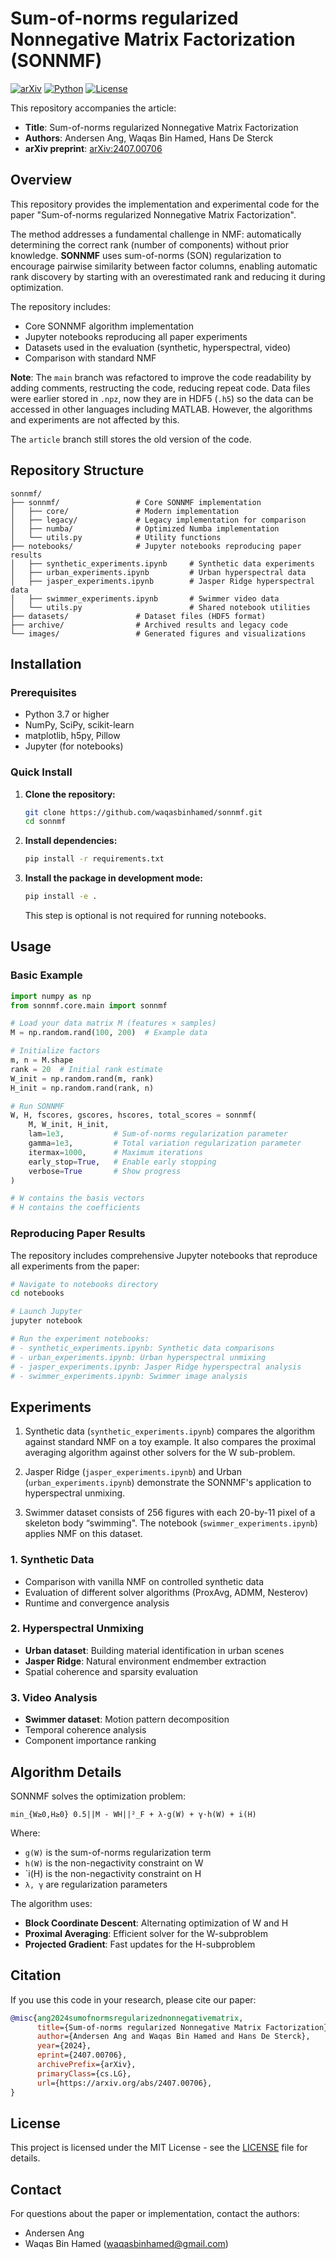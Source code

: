# Sum-of-norms regularized Nonnegative Matrix Factorization (SONNMF)

[![arXiv](https://img.shields.io/badge/arXiv-2407.00706-b31b1b.svg)](https://arxiv.org/abs/2407.00706)
[![Python](https://img.shields.io/badge/python-3.7+-blue.svg)](https://www.python.org/downloads/)
[![License](https://img.shields.io/badge/license-MIT-green.svg)](LICENSE)

This repository accompanies the article:

* **Title**: Sum-of-norms regularized Nonnegative Matrix Factorization
* **Authors**: Andersen Ang, Waqas Bin Hamed, Hans De Sterck
* **arXiv preprint**: [arXiv:2407.00706](https://arxiv.org/abs/2407.00706)

## Overview

This repository provides the implementation and experimental code for the paper "Sum-of-norms regularized Nonnegative Matrix Factorization". 

The method addresses a fundamental challenge in NMF: automatically determining the correct rank (number of components) without prior knowledge. **SONNMF** uses sum-of-norms (SON) regularization to encourage pairwise similarity between factor columns, enabling automatic rank discovery by starting with an overestimated rank and reducing it during optimization.

The repository includes:
- Core SONNMF algorithm implementation
- Jupyter notebooks reproducing all paper experiments
- Datasets used in the evaluation (synthetic, hyperspectral, video)
- Comparison with standard NMF

**Note**: The `main` branch was refactored to improve the code readability by adding comments, restructing the code, reducing repeat code. Data files were earlier stored in `.npz`, now they are in HDF5 (`.h5`) so the data can be accessed in other languages including MATLAB. However, the algorithms and experiments are not affected by this. 

The `article` branch still stores the old version of the code. 

## Repository Structure

```
sonnmf/
├── sonnmf/                 # Core SONNMF implementation
│   ├── core/               # Modern implementation
│   ├── legacy/             # Legacy implementation for comparison
│   ├── numba/              # Optimized Numba implementation
│   └── utils.py            # Utility functions
├── notebooks/              # Jupyter notebooks reproducing paper results
│   ├── synthetic_experiments.ipynb     # Synthetic data experiments
│   ├── urban_experiments.ipynb         # Urban hyperspectral data
│   ├── jasper_experiments.ipynb        # Jasper Ridge hyperspectral data
│   ├── swimmer_experiments.ipynb       # Swimmer video data
│   └── utils.py                        # Shared notebook utilities
├── datasets/               # Dataset files (HDF5 format)
├── archive/                # Archived results and legacy code
└── images/                 # Generated figures and visualizations
```

## Installation

### Prerequisites
- Python 3.7 or higher
- NumPy, SciPy, scikit-learn
- matplotlib, h5py, Pillow
- Jupyter (for notebooks)

### Quick Install

1. **Clone the repository:**
   ```bash
   git clone https://github.com/waqasbinhamed/sonnmf.git
   cd sonnmf
   ```

2. **Install dependencies:**
   ```bash
   pip install -r requirements.txt
   ```

3. **Install the package in development mode:**
   ```bash
   pip install -e .
   ```
    This step is optional is not required for running notebooks.
## Usage

### Basic Example

```python
import numpy as np
from sonnmf.core.main import sonnmf

# Load your data matrix M (features × samples)
M = np.random.rand(100, 200)  # Example data

# Initialize factors
m, n = M.shape
rank = 20  # Initial rank estimate
W_init = np.random.rand(m, rank)
H_init = np.random.rand(rank, n)

# Run SONNMF
W, H, fscores, gscores, hscores, total_scores = sonnmf(
    M, W_init, H_init,
    lam=1e3,           # Sum-of-norms regularization parameter
    gamma=1e3,         # Total variation regularization parameter
    itermax=1000,      # Maximum iterations
    early_stop=True,   # Enable early stopping
    verbose=True       # Show progress
)

# W contains the basis vectors
# H contains the coefficients
```

### Reproducing Paper Results

The repository includes comprehensive Jupyter notebooks that reproduce all experiments from the paper:

```bash
# Navigate to notebooks directory
cd notebooks

# Launch Jupyter
jupyter notebook

# Run the experiment notebooks:
# - synthetic_experiments.ipynb: Synthetic data comparisons
# - urban_experiments.ipynb: Urban hyperspectral unmixing
# - jasper_experiments.ipynb: Jasper Ridge hyperspectral analysis  
# - swimmer_experiments.ipynb: Swimmer image analysis
```

## Experiments

 1. Synthetic data (`synthetic_experiments.ipynb`) compares the algorithm against standard NMF on a toy example. It also compares the proximal averaging algorithm against other solvers for the W sub-problem.

 2. Jasper Ridge (`jasper_experiments.ipynb`) and Urban (`urban_experiments.ipynb`) demonstrate the SONNMF's application to hyperspectral unmixing.

 3. Swimmer dataset consists of 256 figures with each 20-by-11
pixel of a skeleton body “swimming". The notebook (`swimmer_experiments.ipynb`) applies NMF on this dataset.



### 1. Synthetic Data
- Comparison with vanilla NMF on controlled synthetic data
- Evaluation of different solver algorithms (ProxAvg, ADMM, Nesterov)
- Runtime and convergence analysis

### 2. Hyperspectral Unmixing
- **Urban dataset**: Building material identification in urban scenes
- **Jasper Ridge**: Natural environment endmember extraction
- Spatial coherence and sparsity evaluation

### 3. Video Analysis
- **Swimmer dataset**: Motion pattern decomposition
- Temporal coherence analysis
- Component importance ranking

## Algorithm Details

SONNMF solves the optimization problem:

```
min_{W≥0,H≥0} 0.5||M - WH||²_F + λ·g(W) + γ·h(W) + i(H)
```

Where:
- `g(W)` is the sum-of-norms regularization term
- `h(W)` is the non-negactivity constraint on W
- `i(H)  is the non-negactivity constraint on H
- `λ, γ` are regularization parameters

The algorithm uses:
- **Block Coordinate Descent**: Alternating optimization of W and H
- **Proximal Averaging**: Efficient solver for the W-subproblem
- **Projected Gradient**: Fast updates for the H-subproblem

## Citation

If you use this code in your research, please cite our paper:

```bibtex
@misc{ang2024sumofnormsregularizednonnegativematrix,
      title={Sum-of-norms regularized Nonnegative Matrix Factorization}, 
      author={Andersen Ang and Waqas Bin Hamed and Hans De Sterck},
      year={2024},
      eprint={2407.00706},
      archivePrefix={arXiv},
      primaryClass={cs.LG},
      url={https://arxiv.org/abs/2407.00706}, 
}
```

## License

This project is licensed under the MIT License - see the [LICENSE](LICENSE) file for details.

## Contact

For questions about the paper or implementation, contact the authors:
- Andersen Ang
- Waqas Bin Hamed (waqasbinhamed@gmail.com)
